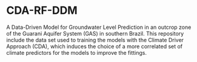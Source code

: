 # CDA-RF-DDM
A Data-Driven Model for Groundwater Level Prediction in an outcrop zone of the Guarani Aquifer System (GAS) in southern Brazil. This repository include the data set used to training the models with the Climate Driver Approach (CDA), which induces the choice of a more correlated set of climate predictors for the models to improve the fittings.
